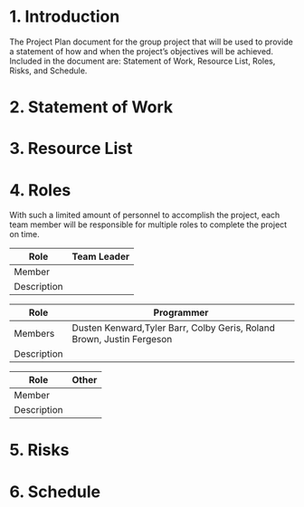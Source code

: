 # 1. Introduction
The Project Plan document for the group project that will be used to provide a statement of how and when the project’s objectives will be achieved. Included in the document are: Statement of Work, Resource List, Roles, Risks, and Schedule.  

# 2. Statement of Work

# 3. Resource List

# 4. Roles
With such a limited amount of personnel to accomplish the project, each team member will be responsible for multiple roles to complete the project on time.  

|Role|Team Leader|
|-----|----------|
|Member|         |
|Description|   |

|Role|Programmer|
|-----|----------|
|Members| Dusten Kenward,Tyler Barr, Colby Geris, Roland Brown, Justin Fergeson |
|Description|   |

|Role|Other|
|-----|----------|
|Member|         |
|Description|   |

# 5. Risks

# 6. Schedule

